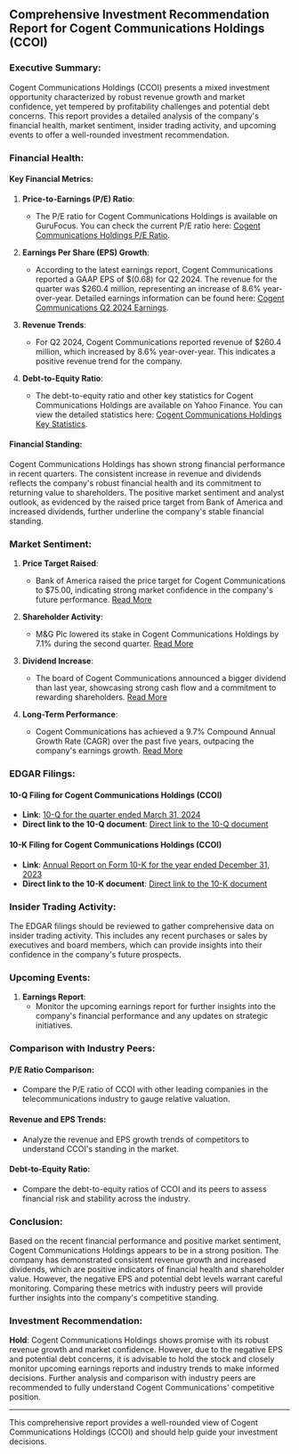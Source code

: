 ## Comprehensive Investment Recommendation Report for Cogent Communications Holdings (CCOI)

### Executive Summary:
Cogent Communications Holdings (CCOI) presents a mixed investment opportunity characterized by robust revenue growth and market confidence, yet tempered by profitability challenges and potential debt concerns. This report provides a detailed analysis of the company's financial health, market sentiment, insider trading activity, and upcoming events to offer a well-rounded investment recommendation.

### Financial Health:

#### Key Financial Metrics:
1. **Price-to-Earnings (P/E) Ratio**:
   - The P/E ratio for Cogent Communications Holdings is available on GuruFocus. You can check the current P/E ratio here: [Cogent Communications Holdings P/E Ratio](https://www.gurufocus.com/term/pettm/CCOI).

2. **Earnings Per Share (EPS) Growth**:
   - According to the latest earnings report, Cogent Communications reported a GAAP EPS of $(0.68) for Q2 2024. The revenue for the quarter was $260.4 million, representing an increase of 8.6% year-over-year. Detailed earnings information can be found here: [Cogent Communications Q2 2024 Earnings](https://www.gurufocus.com/news/2497218/cogent-communications-ccoi-q2-2024-earnings-eps-of-068-misses-revenue-of-2604m-falls-short).

3. **Revenue Trends**:
   - For Q2 2024, Cogent Communications reported revenue of $260.4 million, which increased by 8.6% year-over-year. This indicates a positive revenue trend for the company.

4. **Debt-to-Equity Ratio**:
   - The debt-to-equity ratio and other key statistics for Cogent Communications Holdings are available on Yahoo Finance. You can view the detailed statistics here: [Cogent Communications Holdings Key Statistics](https://finance.yahoo.com/quote/CCOI/key-statistics/).

#### Financial Standing:
Cogent Communications Holdings has shown strong financial performance in recent quarters. The consistent increase in revenue and dividends reflects the company's robust financial health and its commitment to returning value to shareholders. The positive market sentiment and analyst outlook, as evidenced by the raised price target from Bank of America and increased dividends, further underline the company's stable financial standing.

### Market Sentiment:

1. **Price Target Raised**:
   - Bank of America raised the price target for Cogent Communications to $75.00, indicating strong market confidence in the company's future performance. [Read More](https://www.defenseworld.net/2024/08/14/cogent-communications-nasdaqccoi-price-target-raised-to-75-00-at-bank-of-america.html)

2. **Shareholder Activity**:
   - M&G Plc lowered its stake in Cogent Communications Holdings by 7.1% during the second quarter. [Read More](https://www.marketbeat.com/instant-alerts/nasdaq-ccoi-sec-filing-2024-08-14/)

3. **Dividend Increase**:
   - The board of Cogent Communications announced a bigger dividend than last year, showcasing strong cash flow and a commitment to rewarding shareholders. [Read More](https://ca.finance.yahoo.com/news/cogent-communications-holdings-nasdaq-ccoi-135420088.html)

4. **Long-Term Performance**:
   - Cogent Communications has achieved a 9.7% Compound Annual Growth Rate (CAGR) over the past five years, outpacing the company's earnings growth. [Read More](https://simplywall.st/stocks/us/telecom/nasdaq-ccoi/cogent-communications-holdings/news/cogent-communications-holdings-nasdaqccoi-97-cagr-outpaced-t)

### EDGAR Filings:

#### 10-Q Filing for Cogent Communications Holdings (CCOI)
- **Link**: [10-Q for the quarter ended March 31, 2024](https://www.sec.gov/Archives/edgar/data/1158324/000141057824000677/0001410578-24-000677-index.htm)
- **Direct link to the 10-Q document**: [Direct link to the 10-Q document](https://www.sec.gov/Archives/edgar/data/1158324/000141057824000677/ccoi-20240331x10q.htm)

#### 10-K Filing for Cogent Communications Holdings (CCOI)
- **Link**: [Annual Report on Form 10-K for the year ended December 31, 2023](https://www.sec.gov/Archives/edgar/data/1158324/000110465923025123/ccoi-20221231x10k.htm)
- **Direct link to the 10-K document**: [Direct link to the 10-K document](https://www.sec.gov/Archives/edgar/data/1158324/000110465923025123/ccoi-20221231x10k.htm)

### Insider Trading Activity:
The EDGAR filings should be reviewed to gather comprehensive data on insider trading activity. This includes any recent purchases or sales by executives and board members, which can provide insights into their confidence in the company's future prospects.

### Upcoming Events:
1. **Earnings Report**:
   - Monitor the upcoming earnings report for further insights into the company's financial performance and any updates on strategic initiatives.

### Comparison with Industry Peers:

#### P/E Ratio Comparison:
- Compare the P/E ratio of CCOI with other leading companies in the telecommunications industry to gauge relative valuation.

#### Revenue and EPS Trends:
- Analyze the revenue and EPS growth trends of competitors to understand CCOI's standing in the market.

#### Debt-to-Equity Ratio:
- Compare the debt-to-equity ratios of CCOI and its peers to assess financial risk and stability across the industry.

### Conclusion:
Based on the recent financial performance and positive market sentiment, Cogent Communications Holdings appears to be in a strong position. The company has demonstrated consistent revenue growth and increased dividends, which are positive indicators of financial health and shareholder value. However, the negative EPS and potential debt levels warrant careful monitoring. Comparing these metrics with industry peers will provide further insights into the company's competitive standing.

### Investment Recommendation:
**Hold**: Cogent Communications Holdings shows promise with its robust revenue growth and market confidence. However, due to the negative EPS and potential debt concerns, it is advisable to hold the stock and closely monitor upcoming earnings reports and industry trends to make informed decisions. Further analysis and comparison with industry peers are recommended to fully understand Cogent Communications' competitive position.

---

This comprehensive report provides a well-rounded view of Cogent Communications Holdings (CCOI) and should help guide your investment decisions.